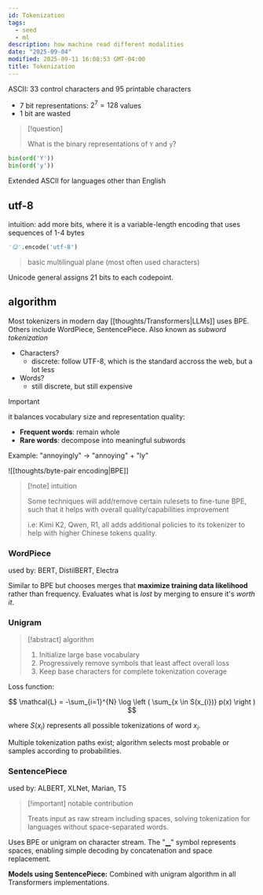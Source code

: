 ```yaml
---
id: Tokenization
tags:
  - seed
  - ml
description: how machine read different modalities
date: "2025-09-04"
modified: 2025-09-11 16:08:53 GMT-04:00
title: Tokenization
---
```


ASCII: 33 control characters and 95 printable characters

- 7 bit representations: $2^{7} = 128$ values
- 1 bit are wasted

> [!question]
>
> What is the binary representations of `Y` and `y`?

```python
bin(ord('Y'))
bin(ord('y'))
```

Extended ASCII for languages other than English

## utf-8

intuition: add more bits, where it is a variable-length encoding that uses sequences of 1-4 bytes

```python
'😋'.encode('utf-8')
```

> basic multilingual plane (most often used characters)

Unicode general assigns 21 bits to each codepoint.

## algorithm

Most tokenizers in modern day [[thoughts/Transformers|LLMs]] uses BPE. Others include WordPiece, SentencePiece. Also known as _subword tokenization_

- Characters?
  - discrete: follow UTF-8, which is the standard accross the web, but a lot less
- Words?
  - still discrete, but still expensive

> [!important]
>
> it balances vocabulary size and representation quality:
>
> - **Frequent words**: remain whole
> - **Rare words**: decompose into meaningful subwords
>
> Example: "annoyingly" → "annoying" + "ly"

![[thoughts/byte-pair encoding|BPE]]

> [!note] intuition
>
> Some techniques will add/remove certain rulesets to fine-tune BPE, such that it helps with overall quality/capabilities improvement
>
> i.e: Kimi K2, Qwen, R1, all adds additional policies to its tokenizer to help with higher Chinese tokens quality.

### WordPiece

used by: BERT, DistilBERT, Electra

Similar to BPE but chooses merges that **maximize training data likelihood** rather than frequency. Evaluates what is _lost_ by merging to ensure it's _worth it_.

### Unigram

> [!abstract] algorithm
>
> 1. Initialize large base vocabulary
> 2. Progressively remove symbols that least affect overall loss
> 3. Keep base characters for complete tokenization coverage

Loss function:

$$
\mathcal{L} = -\sum_{i=1}^{N} \log \left ( \sum_{x \in S(x_{i})} p(x) \right )
$$

where $S(x_i)$ represents all possible tokenizations of word $x_i$.

Multiple tokenization paths exist; algorithm selects most probable or samples according to probabilities.

### SentencePiece

used by: ALBERT, XLNet, Marian, T5

> [!important] notable contribution
>
> Treats input as raw stream including spaces, solving tokenization for languages without space-separated words.

Uses BPE or unigram on character stream. The "▁" symbol represents spaces, enabling simple decoding by concatenation and space replacement.

**Models using SentencePiece:** Combined with unigram algorithm in all Transformers implementations.